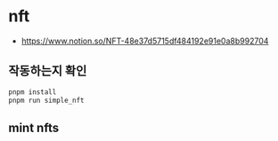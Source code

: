 
# nft

* https://www.notion.so/NFT-48e37d5715df484192e91e0a8b992704

## 작동하는지 확인 

```bash
pnpm install
pnpm run simple_nft
```

## mint nfts


